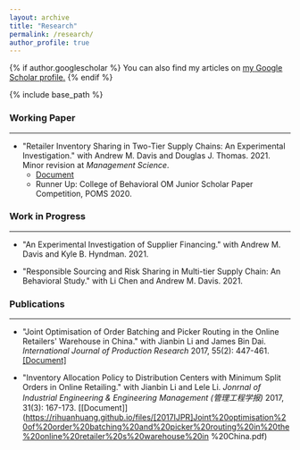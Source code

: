 ```yaml
---
layout: archive
title: "Research"
permalink: /research/
author_profile: true
---
```


{% if author.googlescholar %}
  You can also find my articles on <u><a href="{{author.googlescholar}}">my Google Scholar profile</a>.</u>
{% endif %}

{% include base_path %}

### Working Paper
___
* "Retailer Inventory Sharing in Two-Tier Supply Chains: An Experimental Investigation." with Andrew M. Davis and Douglas J. Thomas. 2021. Minor revision at *Management Science*.
   * [Document](https://papers.ssrn.com/sol3/papers.cfm?abstract_id=3757145)
  * Runner Up: College of Behavioral OM Junior Scholar Paper Competition, POMS 2020.

### Work in Progress
___
* "An Experimental Investigation of Supplier Financing." with Andrew M. Davis and Kyle B. Hyndman. 2021.

* "Responsible Sourcing and Risk Sharing in Multi-tier Supply Chain: An Behavioral Study." with Li Chen and Andrew M. Davis. 2021.

### Publications
___
* "Joint Optimisation of Order Batching and Picker Routing in the Online Retailers' Warehouse in China." with Jianbin Li and James Bin Dai. *International Journal of Production Research* 2017, 55(2): 447-461. [[Document]](https://drive.google.com/file/d/1defXw9bc0oZ6X4s35MhOEUX6G-bSU3j7/view?usp=sharing)

* "Inventory Allocation Policy to Distribution Centers with Minimum Split Orders in Online Retailing." with Jianbin Li and Lele Li. *Jonrnal of Industrial Engineering & Engineering Management (管理工程学报)* 2017, 31(3): 167-173. [[Document]](https://rihuanhuang.github.io/files/[2017IJPR]Joint%20optimisation%20of%20order%20batching%20and%20picker%20routing%20in%20the%20online%20retailer%20s%20warehouse%20in %20China.pdf)


